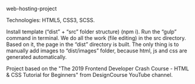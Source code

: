 web-hosting-project

Technologies: HTML5, CSS3, SCSS.

Install template (“dist” + “src” folder structure) (npm i). Run the “gulp” command in terminal. We do all the work (file editing) in the src directory. Based on it, the page in the “dist” directory is built. The only thing is to manually add images to “dist/images” folder, because html, js and css are generated automatically.

Project based on the "The 2019 Frontend Developer Crash Course - HTML & CSS Tutorial for Beginners" from DesignCourse YouTube channel.
